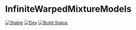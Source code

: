 # InfiniteWarpedMixtureModels

[![Stable](https://img.shields.io/badge/docs-stable-blue.svg)](https://shu13830.github.io/InfiniteWarpedMixtureModels.jl/stable)
[![Dev](https://img.shields.io/badge/docs-dev-blue.svg)](https://shu13830.github.io/InfiniteWarpedMixtureModels.jl/dev)
[![Build Status](https://github.com/shu13830/InfiniteWarpedMixtureModels.jl/actions/workflows/CI.yml/badge.svg?branch=main)](https://github.com/shu13830/InfiniteWarpedMixtureModels.jl/actions/workflows/CI.yml?query=branch%3Amain)
